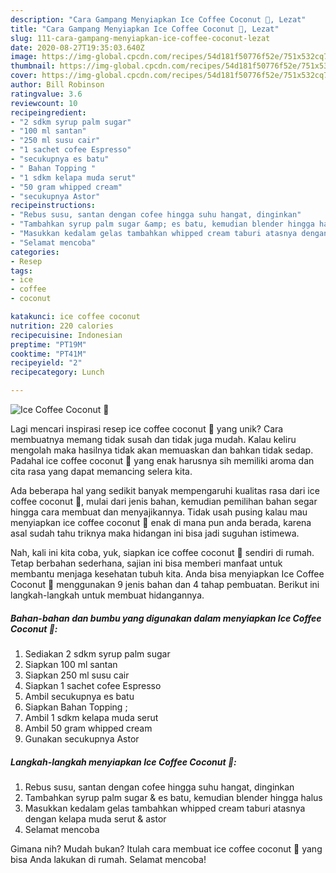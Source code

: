 ```yaml
---
description: "Cara Gampang Menyiapkan Ice Coffee Coconut ️🍹, Lezat"
title: "Cara Gampang Menyiapkan Ice Coffee Coconut ️🍹, Lezat"
slug: 111-cara-gampang-menyiapkan-ice-coffee-coconut-lezat
date: 2020-08-27T19:35:03.640Z
image: https://img-global.cpcdn.com/recipes/54d181f50776f52e/751x532cq70/ice-coffee-coconut-️🍹-foto-resep-utama.jpg
thumbnail: https://img-global.cpcdn.com/recipes/54d181f50776f52e/751x532cq70/ice-coffee-coconut-️🍹-foto-resep-utama.jpg
cover: https://img-global.cpcdn.com/recipes/54d181f50776f52e/751x532cq70/ice-coffee-coconut-️🍹-foto-resep-utama.jpg
author: Bill Robinson
ratingvalue: 3.6
reviewcount: 10
recipeingredient:
- "2 sdkm syrup palm sugar"
- "100 ml santan"
- "250 ml susu cair"
- "1 sachet cofee Espresso"
- "secukupnya es batu"
- " Bahan Topping "
- "1 sdkm kelapa muda serut"
- "50 gram whipped cream"
- "secukupnya Astor"
recipeinstructions:
- "Rebus susu, santan dengan cofee hingga suhu hangat, dinginkan"
- "Tambahkan syrup palm sugar &amp; es batu, kemudian blender hingga halus"
- "Masukkan kedalam gelas tambahkan whipped cream taburi atasnya dengan kelapa muda serut &amp; astor"
- "Selamat mencoba"
categories:
- Resep
tags:
- ice
- coffee
- coconut

katakunci: ice coffee coconut 
nutrition: 220 calories
recipecuisine: Indonesian
preptime: "PT19M"
cooktime: "PT41M"
recipeyield: "2"
recipecategory: Lunch

---
```



![Ice Coffee Coconut ️🍹](https://img-global.cpcdn.com/recipes/54d181f50776f52e/751x532cq70/ice-coffee-coconut-️🍹-foto-resep-utama.jpg)

Lagi mencari inspirasi resep ice coffee coconut ️🍹 yang unik? Cara membuatnya memang tidak susah dan tidak juga mudah. Kalau keliru mengolah maka hasilnya tidak akan memuaskan dan bahkan tidak sedap. Padahal ice coffee coconut ️🍹 yang enak harusnya sih memiliki aroma dan cita rasa yang dapat memancing selera kita.



Ada beberapa hal yang sedikit banyak mempengaruhi kualitas rasa dari ice coffee coconut ️🍹, mulai dari jenis bahan, kemudian pemilihan bahan segar hingga cara membuat dan menyajikannya. Tidak usah pusing kalau mau menyiapkan ice coffee coconut ️🍹 enak di mana pun anda berada, karena asal sudah tahu triknya maka hidangan ini bisa jadi suguhan istimewa.


Nah, kali ini kita coba, yuk, siapkan ice coffee coconut ️🍹 sendiri di rumah. Tetap berbahan sederhana, sajian ini bisa memberi manfaat untuk membantu menjaga kesehatan tubuh kita. Anda bisa menyiapkan Ice Coffee Coconut ️🍹 menggunakan 9 jenis bahan dan 4 tahap pembuatan. Berikut ini langkah-langkah untuk membuat hidangannya.

<!--inarticleads1-->

##### Bahan-bahan dan bumbu yang digunakan dalam menyiapkan Ice Coffee Coconut ️🍹:

1. Sediakan 2 sdkm syrup palm sugar
1. Siapkan 100 ml santan
1. Siapkan 250 ml susu cair
1. Siapkan 1 sachet cofee Espresso
1. Ambil secukupnya es batu
1. Siapkan  Bahan Topping ;
1. Ambil 1 sdkm kelapa muda serut
1. Ambil 50 gram whipped cream
1. Gunakan secukupnya Astor




<!--inarticleads2-->

##### Langkah-langkah menyiapkan Ice Coffee Coconut ️🍹:

1. Rebus susu, santan dengan cofee hingga suhu hangat, dinginkan
1. Tambahkan syrup palm sugar &amp; es batu, kemudian blender hingga halus
1. Masukkan kedalam gelas tambahkan whipped cream taburi atasnya dengan kelapa muda serut &amp; astor
1. Selamat mencoba




Gimana nih? Mudah bukan? Itulah cara membuat ice coffee coconut ️🍹 yang bisa Anda lakukan di rumah. Selamat mencoba!
